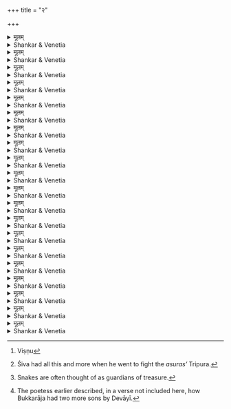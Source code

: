 +++
title = "२"

+++
<details><summary>मूलम्</summary>

अथास्य वंशप्रतिरोहबीजं  
महीभुजो गर्भमधत्त देवी ।  
जगत्त्रयोद्भूतिनिदानभूतं  
तेजो विधातुः प्रथमेव सृष्टिः ॥ 
</details>

<details><summary>Shankar & Venetia</summary>

In time the King sired upon the Queen  
the seed which would perpetuate the dynasty –  
just as the creator sires upon primaeval matter  
the energy which brings into being the three worlds.
1
</details>



<details><summary>मूलम्</summary>

मुखेन तन्वी शरपाण्डरेण  
विमुक्तरत्नाभरणा विरेजे ।  
विलूनराजीववना दिनान्ते  
छायाशशाङ्केन शरन्नदीव ॥ 
</details>

<details><summary>Shankar & Venetia</summary>

Slender,  
no more oppressed by ornaments,  
her round face reed-pale,  
the Queen resembled a river run to a trickle in Śarad,  
no longer blanketed in day-blossoming lotus blooms,  
harbouring the orbed moon  
as night draws near.
2
</details>



<details><summary>मूलम्</summary>

अनन्यसामान्यभुजापदान-  
मुत्पत्स्यमानं तनयं नृपस्य ।  
अनारतं वीररसानुबन्धं  
न्यवेदयद्दौहृदमेव देव्याः ॥ 
</details>

<details><summary>Shankar & Venetia</summary>

The pregnant queen’s cravings   
ever veered towards the heroic,   
suggesting that the royal heir she would soon bear  
would author deeds assayed by no other.
3
</details>



<details><summary>मूलम्</summary>

अपारयन्ती चरितैणशाबं  
क्रीडाचलोपान्तमपि प्रयातुम् ।  
आखेटरागादधिरोढुमैच्छ-  
न्माद्यन्मृगेन्द्रान् मलयाद्रिकूटान् ॥ 
</details>

<details><summary>Shankar & Venetia</summary>

So spent was her strength  
she couldn’t even reach  
the foot of the ornamental hill  
where fawns scampered,  
yet in her thirst for a kill  
she dreamed of climbing the mighty Malaya mountain  
to hunt maddened lions.
4
</details>



<details><summary>मूलम्</summary>

पृथ्वी रथः सारथिरब्जसूतिः  
शेषेण सज्यं धनुरद्रिराजः ।  
शरश्च शौरिः किल हन्त लक्ष्यं  
त्रयं पुरामित्यहसत् पुरारिम् ॥ 
</details>

<details><summary>Shankar & Venetia</summary>

‘The earth for a chariot;  
Brahmā himself the charioteer.  
The king of snakes serving as bowstring,  
and Mount Meru his bow.  
And, so they say,  
no less than Śauri[^1] as his shaft.  
To fight whom?  
A mere triad of cities!’  
Thus did she scorn Śiva,  
conqueror of the three cities.[^2]
5

[^2]: Śiva had all this and more when he went to fight the *asuras’* Tripura.

[^1]: Viṣṇu


</details>



<details><summary>मूलम्</summary>

सौभाग्यगन्धद्विपदानलेखा  
रराज तस्या नवरोमराजिः ।  
तेजोनिधिं गर्भतले निषण्णं  
कालोरगी रक्षितुमागतेव ॥ 
</details>

<details><summary>Shankar & Venetia</summary>

A fresh line of fine hair flashed below her navel –  
glistening like a streak of ichor from  
the mighty elephant of her waxing fortune –  
as though it were a cobra  
come to guard the luminous treasure  
buried deep within her womb.[^3]
6

[^3]: Snakes are often thought of as guardians of treasure.


</details>



<details><summary>मूलम्</summary>

अथ प्रशस्ते दिवसे समस्तै-  
र्मौहूर्तिकैः साधितपुण्यलग्ने ।  
असूत सूनुं नरनाथपत्नी  
देवी महासेनमिवेन्दुमौलेः ॥ 
</details>

<details><summary>Shankar & Venetia</summary>

Then on the happy day –  
declared by astrologers near and far  
to be blessed with an auspicious star –  
the earthly lord’s lady  
bore a son who would lead a mighty army;  
just as Pārvatī,  
consort to the moon-crested Śiva,  
bore Kumāra, leader of heaven’s army.
7
</details>



<details><summary>मूलम्</summary>

महौजसस्तस्य निजैर्यशोभि-  
रुद्वेलदुग्धोदधिपूरगौरैः ।  
प्रक्षालितानीव तदा बभूवु-  
र्धृतप्रसादानि दिशां मुखानि ॥ 
</details>

<details><summary>Shankar & Venetia</summary>

At that moment,  
the faces of the directions grew clear  
as if washed clean by the gleaming child’s glory,  
white as the flood of the milky sea spilling its shores.
8
</details>



<details><summary>मूलम्</summary>

आगामिनीमध्वरहव्यसिद्धिं  
निश्चित्य देशेष्वपि दक्षिणेषु ।  
प्रदक्षिणीभूतशिखाकलापो  
ननर्त हर्षादिव हव्यवाहः ॥ 
</details>

<details><summary>Shankar & Venetia</summary>

Realising that sacrificial oblations  
would soon be offered in the South too,  
the fire danced a jig of joy,  
weaving his mass of flames into worshipful arcs –  
or so it seemed.
9
</details>



<details><summary>मूलम्</summary>

सुखायमानां सुतजन्मवार्तां  
सहर्षमावेदयते जनाय ।  
अवाञ्छदात्मानमपि प्रदातुं  
कुतूहली कुन्तलभूमिपालः ॥ 
</details>

<details><summary>Shankar & Venetia</summary>

In his euphoria,  
the Kuntala king  
was ready to give his very self  
to the exultant servants  
bringing the sweet news  
of his son’s birth.
10
</details>



<details><summary>मूलम्</summary>

विशृङ्खलास्तस्य गिरा निरीयुः  
कारागृहेभ्यो विमतावरोधाः ।  
तुलुष्कबन्दीनिवहाय तूर्ण-  
मागामिने दातुमिवावाकाशम् ॥ 
</details>

<details><summary>Shankar & Venetia</summary>

Upon the Emperor’s orders,  
the womenfolk of the vanquished  
were unshackled and released from their prison cells,  
as if to make room  
for the trillion Tuluṣka wives and daughters,  
soon to arrive.
11
</details>



<details><summary>मूलम्</summary>

स्नातस्ततो धौतदुकूलधारी  
वितीर्य भूरि द्रविणं द्विजेभ्यः ।  
महीपतिः पुत्रमुखं दिदृक्षुः  
प्राविक्षदन्तःपुरमात्तहर्षः ॥ 
</details>

<details><summary>Shankar & Venetia</summary>

Then the King,  
after bathing and dressing in sparkling new silks,  
bestowed lavish gifts upon Brahmins.  
Longing to look upon his new-born son,   
he came to his queens’ quarters  
aquiver with joy.
12
</details>



<details><summary>मूलम्</summary>

अवैक्षत क्षामशरीरयष्टेः  
कुमारमुत्सङ्गगतं स देव्याः ।  
शरत्कृशाया इव शैवलिन्या-  
स्तरङ्गलग्नं कलहंसशाबम् ॥ 
</details>

<details><summary>Shankar & Venetia</summary>

He beheld his son  
rocking in the lap of the Queen,  
her thin frame grown frail,  
like a young *haṃsa*  
bobbing upon the billow of a river  
slimmed by Śarad.
13
</details>



<details><summary>मूलम्</summary>

मुहुर्मुहुः पल्लवपाटलेन  
मुष्टीकृतेन द्वितयेन पाण्योः ।  
अरातिलक्ष्मीकचसञ्चयाना-  
माकर्षशिक्षामिव शीलयन्तम् ॥ 
</details>

<details><summary>Shankar & Venetia</summary>

As the child formed fists again and again  
with hands pale pink like fresh shoots,  
it seemed he was practising  
how to wrest from his rivals  
the tutelary goddess of each,  
dragging them by their tightly tied braids.
14
</details>



<details><summary>मूलम्</summary>

अव्याजसौन्दर्यगुणाभिरामं  
कुमारमालोकयतश्चिराय ।  
नृपस्य निष्पन्ददृशो मुहूर्त-  
मानन्दबाष्पोऽभवदन्तरायः ॥ 
</details>

<details><summary>Shankar & Venetia</summary>

A tear of joy for a moment obscured  
the Lord’s long and unblinking gaze  
as he stared at the child he had sired,  
enthralled by his unadorned beauty.
15
</details>



<details><summary>मूलम्</summary>

आश्लिष्यतस्तस्य दृशा तनूज-  
मन्तः प्रहर्षेण विजृम्भितेन ।  
प्रायः प्रणुन्नैर्बहिरङ्गकेभ्यः  
प्रादुर्बभूवे पुलकप्ररोहैः ॥ 
</details>


<details><summary>Shankar & Venetia</summary>

As the King drank in his son with his eyes,  
the happiness within him swelled to bursting  
and appeared to push out the very hair  
on each part of his body  
so that he prickled with goosebumps.
16
</details>



<details><summary>मूलम्</summary>

आकम्पयिष्यत्ययमेकवीरः  
संग्रामरङ्गे सकलानरातीन् ।  
इत्येव निश्चित्य स दीर्घदर्शी  
नाम्ना सुतं कम्पन इत्यकार्षीत् ॥ 
</details>

<details><summary>Shankar & Venetia</summary>

With great prescience  
the King knew that the boy would become  
a warrior matched by none,  
terrorising every one of his enemies  
in the hurly-burly of battle,  
and thus named him Kampana,  
The Terrifying.
17
</details>



<details><summary>मूलम्</summary>

क्रमेण धात्रीजनशिक्षितानि  
वचांसि यातानि च मन्थराणि ।  
स्खलत्पदान्यस्य धराधिनाथो  
निशम्य दृष्ट्वा च स निर्वृतोऽभूत् ॥ 
</details>

<details><summary>Shankar & Venetia</summary>

In due course,  
the sight and sound of his son,  
guided by the nurses,  
tottering and tripping over  
his first faltering syllables and steps,  
brought the emperor of the earth true bliss.
18
</details>



<details><summary>मूलम्</summary>

कलक्वणत्काञ्चनकिङ्किणीकं  
गृहाङ्गणे जानुचरं कुमारम् ।  
आलोकयन्तावमृताम्बुराशे-  
र्मग्नाविवान्तः पितरावभूताम् ॥ 
</details>


<details><summary>Shankar & Venetia</summary>

Watching their son  
crawling on all fours in the courtyard,  
his baby golden bells babbling blithely,  
his parents felt as if  
they had dived into a deep ocean of *amṛta*.
19
</details>



<details><summary>मूलम्</summary>

पशुपतिरिव नेत्रैः सोमसूर्याग्निरूपै-  
र्नय इव निरपायैः प्राभवोत्साहमन्त्रैः ।  
भव इव पुरुषार्थैर्धर्मकामार्थसंज्ञै-  
स्त्रिभिरपि नरपालस्तैस्तनूजैरभासीत् ॥ 
</details>

<details><summary>Shankar & Venetia</summary>

As Śiva with his triad of eyes –  
the moon, the sun and fire;  
as sovereignty with its inseparable triple supports –  
dominion, determination and counsel;  
as this worldly life with its threefold goals  
*dharma, kāma* and *artha* –  
so the King shone with his three sons[^4].
20


[^4]: The poetess earlier described, in a verse not included here, how Bukkarāja had two more sons by Devāyī.

</details>


